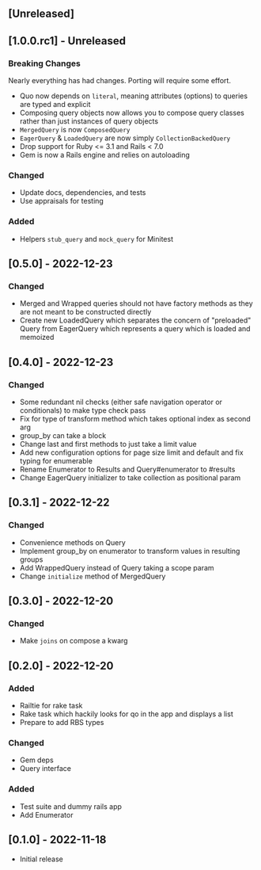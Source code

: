 ## [Unreleased]


## [1.0.0.rc1] - Unreleased

### Breaking Changes

Nearly everything has had changes. Porting will require some effort.

- Quo now depends on `literal`, meaning attributes (options) to queries are typed and explicit
- Composing query objects now allows you to compose query classes rather than just instances of query objects
- `MergedQuery` is now `ComposedQuery`
- `EagerQuery` & `LoadedQuery` are now simply `CollectionBackedQuery`
- Drop support for Ruby <= 3.1 and Rails < 7.0
- Gem is now a Rails engine and relies on autoloading

### Changed

- Update docs, dependencies, and tests
- Use appraisals for testing

### Added

- Helpers `stub_query` and `mock_query` for Minitest

## [0.5.0] - 2022-12-23

### Changed

- Merged and Wrapped queries should not have factory methods as they are not meant to be constructed directly
- Create new LoadedQuery which separates the concern of "preloaded" Query from EagerQuery which represents a query which is loaded and memoized

## [0.4.0] - 2022-12-23

### Changed

- Some redundant nil checks (either safe navigation operator or conditionals) to make type check pass
- Fix for type of transform method which takes optional index as second arg 
- group_by can take a block
- Change last and first methods to just take a limit value
- Add new configuration options for page size limit and default and fix typing for enumerable
- Rename Enumerator to Results and Query#enumerator to #results
- Change EagerQuery initializer to take collection as positional param

## [0.3.1] - 2022-12-22

### Changed

- Convenience methods on Query
- Implement group_by on enumerator to transform values in resulting groups
- Add WrappedQuery instead of Query taking a scope param
- Change `initialize` method of MergedQuery

## [0.3.0] - 2022-12-20

### Changed

- Make `joins` on compose a kwarg

## [0.2.0] - 2022-12-20

### Added

- Railtie for rake task
- Rake task which hackily looks for qo in the app and displays a list
- Prepare to add RBS types

### Changed

- Gem deps
- Query interface

### Added

- Test suite and dummy rails app
- Add Enumerator

## [0.1.0] - 2022-11-18

- Initial release
